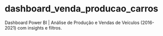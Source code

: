 # dashboard_venda_producao_carros
Dashboard Power BI | Análise de Produção e Vendas de Veículos (2016-2021) com insights e filtros.
